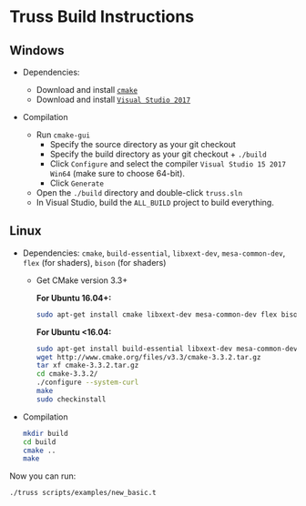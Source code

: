 # Truss Build Instructions

## Windows
* Dependencies:
  * Download and install [`cmake`](https://cmake.org/download/)
  * Download and install [`Visual Studio 2017`](https://www.visualstudio.com/en-us/downloads/download-visual-studio-vs.aspx)

* Compilation
  * Run `cmake-gui`
    * Specify the source directory as your git checkout
    * Specify the build directory as your git checkout + `./build`
    * Click `Configure` and select the compiler `Visual Studio 15 2017 Win64` (make sure to choose 64-bit).
    * Click `Generate`
  * Open the `./build` directory and double-click `truss.sln`
  * In Visual Studio, build the `ALL_BUILD` project to build everything.

## Linux
* Dependencies: `cmake`, `build-essential`, `libxext-dev`, `mesa-common-dev`, `flex` (for shaders), `bison` (for shaders)
  * Get CMake version 3.3+

    **For Ubuntu 16.04+:**

    ```bash
    sudo apt-get install cmake libxext-dev mesa-common-dev flex bison
    ```

    **For Ubuntu <16.04:**

    ```bash
    sudo apt-get install build-essential libxext-dev mesa-common-dev flex bison
    wget http://www.cmake.org/files/v3.3/cmake-3.3.2.tar.gz
    tar xf cmake-3.3.2.tar.gz
    cd cmake-3.3.2/
    ./configure --system-curl
    make
    sudo checkinstall
    ```

* Compilation

  ```bash
  mkdir build
  cd build
  cmake ..
  make
  ```

Now you can run:
```bash
./truss scripts/examples/new_basic.t
```
